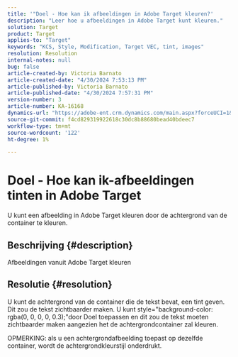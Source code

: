 ```yaml
---
title: '"Doel - Hoe kan ik afbeeldingen in Adobe Target kleuren?'
description: "Leer hoe u afbeeldingen in Adobe Target kunt kleuren."
solution: Target
product: Target
applies-to: "Target"
keywords: "KCS, Style, Modification, Target VEC, tint, images"
resolution: Resolution
internal-notes: null
bug: false
article-created-by: Victoria Barnato
article-created-date: "4/30/2024 7:53:13 PM"
article-published-by: Victoria Barnato
article-published-date: "4/30/2024 7:57:31 PM"
version-number: 3
article-number: KA-16168
dynamics-url: "https://adobe-ent.crm.dynamics.com/main.aspx?forceUCI=1&pagetype=entityrecord&etn=knowledgearticle&id=e0292442-2b07-ef11-9f8a-6045bd0a08d9"
source-git-commit: f4cd829319922618c30dc8b88680bead40bdeec7
workflow-type: tm+mt
source-wordcount: '122'
ht-degree: 1%

---
```


# Doel - Hoe kan ik-afbeeldingen tinten in Adobe Target


U kunt een afbeelding in Adobe Target kleuren door de achtergrond van de container te kleuren.

## Beschrijving {#description}


Afbeeldingen vanuit Adobe Target kleuren


## Resolutie {#resolution}


U kunt de achtergrond van de container die de tekst bevat, een tint geven. Dit zou de tekst zichtbaarder maken.
U kunt style=&quot;background-color: rgba(0, 0, 0, 0, 0.3);&quot;door Doel toepassen en dit zou de tekst moeten zichtbaarder maken aangezien het de achtergrondcontainer zal kleuren.

OPMERKING: als u een achtergrondafbeelding toepast op dezelfde container, wordt de achtergrondkleurstijl onderdrukt.
